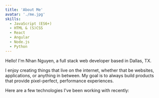 ```yaml
---
title: 'About Me'
avatar: './me.jpg'
skills:
  - JavaScript (ES6+)
  - HTML & (S)CSS
  - React
  - Angular
  - Node.js
  - Python
---
```


Hello! I'm Nhan Nguyen, a full stack web developer based in Dallas, TX.

I enjoy creating things that live on the internet, whether that be websites, applications, or anything in between. My goal is to always build products that provide pixel-perfect, performance experiences.

Here are a few technologies I've been working with recently:
